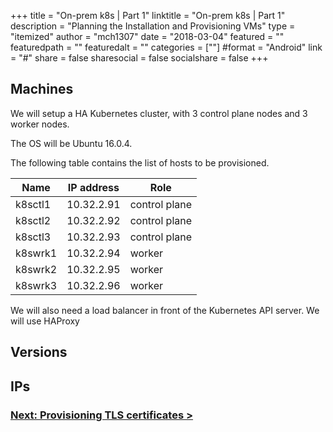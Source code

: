 +++
title = "On-prem k8s | Part 1"
linktitle = "On-prem k8s | Part 1"
description = "Planning the Installation and Provisioning VMs"
type = "itemized"
author = "mch1307"
date = "2018-03-04"
featured = ""
featuredpath = ""
featuredalt = ""
categories = [""]
#format = "Android"
link = "#"
share = false
sharesocial = false
socialshare = false
+++

## Machines

We will setup a HA Kubernetes cluster, with 3 control plane nodes and 3 worker nodes.

The OS will be Ubuntu 16.0.4. 

The following table contains the list of hosts to be provisioned.

| Name     | IP address  | Role          |
|----------|-------------|---------------|
| k8sctl1  | 10.32.2.91  | control plane |
| k8sctl2  | 10.32.2.92  | control plane |
| k8sctl3  | 10.32.2.93  | control plane |
| k8swrk1  | 10.32.2.94  | worker        |
| k8swrk2  | 10.32.2.95  | worker        |
| k8swrk3  | 10.32.2.96  | worker        |

We will also need a load balancer in front of the Kubernetes API server. We will use HAProxy 

## Versions



## IPs


### [Next: Provisioning TLS certificates >][2]

 [1]: /k8s-thw/thw1
 [2]: /k8s-thw/thw2
 [3]: /k8s-thw/thw3
 [4]: /k8s-thw/thw4
 [5]: /k8s-thw/thw5
 [6]: /k8s-thw/thw6
 [7]: /k8s-thw/thw7
 [8]: /k8s-thw/thw8
 [9]: /k8s-thw/thw9